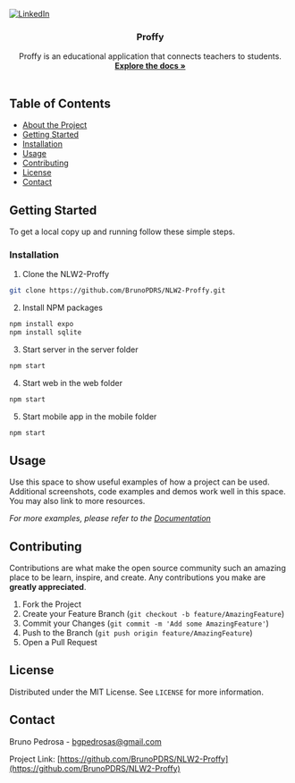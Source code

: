 [![LinkedIn][linkedin-shield]][linkedin-url]



<!-- PROJECT LOGO
<br />
<p align="center">
  <a href="https://github.com/BrunoPDRS/NLW2-Proffy">
    <img src="images/logo.png" alt="Logo" width="80" height="80">
  </a>
 -->
  <h3 align="center">Proffy</h3>

  <p align="center">
    Proffy is an educational application that connects teachers to students.
    <br />
    <a href="https://github.com/BrunoPDRS/NLW2-Proffy"><strong>Explore the docs »</strong></a>
    <br />
    <br />
  </p>
</p>



<!-- TABLE OF CONTENTS -->
## Table of Contents

* [About the Project](#about-the-project)
* [Getting Started](#getting-started)
* [Installation](#installation)
* [Usage](#usage)
* [Contributing](#contributing)
* [License](#license)
* [Contact](#contact)



<!-- ABOUT THE PROJECT 
## About The Project

[![Product Name Screen Shot][product-screenshot]](https://example.com)
-->


<!-- GETTING STARTED -->
## Getting Started

To get a local copy up and running follow these simple steps.



### Installation
 
1. Clone the NLW2-Proffy
```sh
git clone https://github.com/BrunoPDRS/NLW2-Proffy.git
```
2. Install NPM packages
```sh
npm install expo
npm install sqlite
```

3. Start server in the server folder
```sh
npm start
```

4. Start web in the web folder
```sh
npm start
```

5. Start mobile app in the mobile folder
```sh
npm start
```



## Usage

Use this space to show useful examples of how a project can be used. Additional screenshots, code examples and demos work well in this space. You may also link to more resources.

_For more examples, please refer to the [Documentation](https://example.com)_





## Contributing

Contributions are what make the open source community such an amazing place to be learn, inspire, and create. Any contributions you make are **greatly appreciated**.

1. Fork the Project
2. Create your Feature Branch (`git checkout -b feature/AmazingFeature`)
3. Commit your Changes (`git commit -m 'Add some AmazingFeature'`)
4. Push to the Branch (`git push origin feature/AmazingFeature`)
5. Open a Pull Request




## License

Distributed under the MIT License. See `LICENSE` for more information.



## Contact

Bruno Pedrosa - bgpedrosas@gmail.com

Project Link: [https://github.com/BrunoPDRS/NLW2-Proffy](https://github.com/BrunoPDRS/NLW2-Proffy)







[contributors-shield]: https://img.shields.io/github/contributors/BrunoPDRS/NLW2-Proffy.svg?style=flat-square
[contributors-url]: https://github.com/BrunoPDRS/NLW2-Proffy/graphs/contributors
[forks-shield]: https://img.shields.io/github/forks/BrunoPDRS/NLW2-Proffy.svg?style=flat-square
[forks-url]: https://github.com/BrunoPDRS/NLW2-Proffy/network/members
[stars-shield]: https://img.shields.io/github/stars/BrunoPDRS/NLW2-Proffy.svg?style=flat-square
[stars-url]: https://github.com/BrunoPDRS/NLW2-Proffy/stargazers
[license-shield]: https://img.shields.io/github/license/BrunoPDRS/NLW2-Proffy?label=license&style=flat-square
[license-url]: https://github.com/BrunoPDRS/NLW2-Proffy/LICENSE.txt
[linkedin-shield]: https://img.shields.io/badge/-LinkedIn-black.svg?style=flat-square&logo=linkedin&colorB=555
[linkedin-url]: https://linkedin.com/in/bruno-pedrosa-
[product-screenshot]: images/screenshot.png
